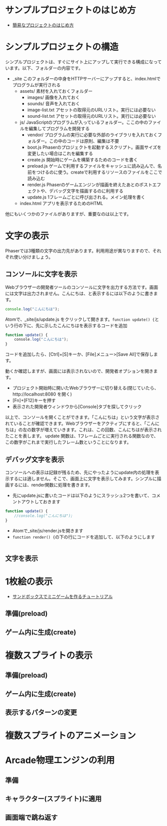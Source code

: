 # サンプルプロジェクトのはじめ方
- [簡易なプロジェクトのはじめ方](https://github.com/am1tanaka/10k-gamedev#プロジェクトを作成する)

# シンプルプロジェクトの構造
シンプルプロジェクトは、すぐにサイト上にアップして実行できる構成になっています。以下、フォルダーの内容です。

- _site このフォルダーの中身をHTTPサーバーにアップすると、index.htmlでプログラムが実行される
  - assets/ 素材を入れておくフォルダー
    - images/ 画像を入れておく
    - sounds/ 音声を入れておく
    - image-list.txt アセットの取得元のURLリスト。実行には必要ない
    - sound-list.txt アセットの取得元のURLリスト。実行には必要ない
  - js/ JavaScriptのプログラムが入っているフォルダー。ここの中のファイルを編集してプログラムを開発する
    - vendor/ プログラムの実行に必要な外部のライブラリを入れておくフォルダー。この中のコードは原則、編集は不要
    - boot.js Phaserのプロジェクトを起動するスクリプト。画面サイズを変更したい場合はこれを編集する
    - create.js 開始時にゲームを構築するためのコードを書く
    - preload.js ゲームで利用するファイルをキャッシュに読み込んで、名前をつけるのに使う。createで利用するリソースのファイルをここで読み込む
    - render.js Phaserのゲームエンジンが描画を終えたあとのポストエフェクトや、デバッグ文字を描画するのに利用する
    - update.js 1フレームごとに呼び出される。メイン処理を書く
  - index.html アプリを表示するためのHTML

他にもいくつかのファイルがありますが、重要なのは以上です。

# 文字の表示
Phaserでは3種類の文字の出力先があります。利用用途が異なりますので、それぞれ使い分けましょう。

## コンソールに文字を表示
Webブラウザーの開発者ツールのコンソールに文字を出力する方法です。画面には文字は出力されません。こんにちは、と表示するには以下のように書きます。

```javascript
console.log("こんにちは");
```

Atomで、_site/js/update.js をクリックして開きます。`function update() {`という行の下に、先に示したこんにちはを表示するコードを追加

```javascript
function update() {
    console.log("こんにちは");
}
```

コードを追加したら、[Ctrl]+[S]キーか、[File]メニュー>[Save All]で保存します。

動くか確認しますが、画面には表示されないので、開発者オプションを開きます。

- プロジェクト開始時に開いたWebブラウザーに切り替える(閉じていたら、 http://localhost:8080 を開く)
- [Fn]+[F12]キーを押す
- 表示された開発者ウィンドウから[Console]タブを探してクリック

以上で、コンソールを開くことができます。「こんにちは」という文字が表示されていることが確認できます。Webブラウザーをアクティブにすると、「こんにちは」の左の数字が増えていきます。これは、この回数、こんにちはが表示されたことを表します。 update 関数は、1フレームごとに実行される関数なので、この数字がこれまで実行したフレーム数ということになります。

## デバッグ文字を表示
コンソールへの表示は記録が残るため、先にやったようにupdate内の処理を表示するには適しません。そこで、画面上に文字を表示してみます。シンプルに描画するには、render関数に処理を書きます。

- 先にupdate.jsに書いたコードは以下のようにスラッシュ2つを書いて、コメントアウトしておきます
```javascript
function update() {
    //console.log("こんにちは");
}
```
- Atomで_site/js/render.jsを開きます
- `function render() {`の下の行にコードを追加して、以下のようにします
```javascript

```



## 文字を表示

# 1枚絵の表示
- [サンドボックスでミニゲームを作るチュートリアル](http://am1tanaka.hatenablog.com/entry/2017/04/19/211234)

## 準備(preload)

## ゲーム内に生成(create)

# 複数スプライトの表示
## 準備(preload)

## ゲーム内に生成(create)

## 表示するパターンの変更

# 複数スプライトのアニメーション

# Arcade物理エンジンの利用
## 準備

## キャラクター(スプライト)に適用

## 画面端で跳ね返す

